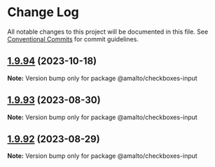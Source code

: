 # Change Log

All notable changes to this project will be documented in this file.
See [Conventional Commits](https://conventionalcommits.org) for commit guidelines.

## [1.9.94](https://github.com/amalto/platform6-ui-components/compare/@amalto/checkboxes-input@1.9.93...@amalto/checkboxes-input@1.9.94) (2023-10-18)

**Note:** Version bump only for package @amalto/checkboxes-input

## [1.9.93](https://github.com/amalto/platform6-ui-components/compare/@amalto/checkboxes-input@1.9.92...@amalto/checkboxes-input@1.9.93) (2023-08-30)

**Note:** Version bump only for package @amalto/checkboxes-input

## [1.9.92](https://github.com/amalto/platform6-ui-components/compare/@amalto/checkboxes-input@1.9.91...@amalto/checkboxes-input@1.9.92) (2023-08-29)

**Note:** Version bump only for package @amalto/checkboxes-input
